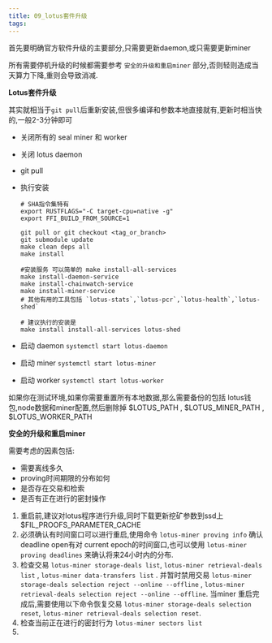 ```yaml
---
title: 09_lotus套件升级
tags: 
---
```


首先要明确官方软件升级的主要部分,只需要更新daemon,或只需要更新miner

所有需要停机升级的时候都需要参考 `安全的升级和重启miner` 部分,否则轻则造成当天算力下降,重则会导致消减.

**Lotus套件升级**

其实就相当于`git pull`后重新安装,但很多编译和参数本地直接就有,更新时相当快的,一般2-3分钟即可

- 关闭所有的 seal miner 和 worker
- 关闭 lotus daemon
- git pull
- 执行安装
	
	``` shell
	# SHA指令集特有
	export RUSTFLAGS="-C target-cpu=native -g"
	export FFI_BUILD_FROM_SOURCE=1
	
	git pull or git checkout <tag_or_branch>		
	git submodule update
	make clean deps all
	make install

	#安装服务 可以简单的 make install-all-services
	make install-daemon-service
	make install-chainwatch-service
	make install-miner-service
	# 其他有用的工具包括 `lotus-stats`,`lotus-pcr`,`lotus-health`,`lotus-shed`
	
	# 建议执行的安装是
	make install install-all-services lotus-shed
	```
	
- 启动 daemon `systemctl start lotus-daemon`	
- 启动 miner `systemctl start lotus-miner`
- 启动 worker `systemctl start lotus-worker`

如果你在测试环境,如果你需要重置所有本地数据,那么需要备份的包括 lotus钱包,node数据和miner配置,然后删除掉 $LOTUS_PATH , $LOTUS_MINER_PATH , $LOTUS_WORKER_PATH

**安全的升级和重启miner**

需要考虑的因素包括: 

- 需要离线多久
- proving时间期限的分布如何
- 是否存在交易和检索
- 是否有正在进行的密封操作

1. 重启前,建议对lotus程序进行升级,同时下载更新挖矿参数到ssd上 $FIL_PROOFS_PARAMETER_CACHE
2. 必须确认有时间窗口可以进行重启,使用命令 `lotus-miner proving info` 确认 deadline open有对 current epoch的时间窗口,也可以使用 `lotus-miner proving deadlines` 来确认将来24小时内的分布.
3. 检查交易 `lotus-miner storage-deals list`, `lotus-miner retrieval-deals list` , `lotus-miner data-transfers list` . 并暂时禁用交易 `lotus-miner storage-deals selection reject --online --offline` , `lotus-miner retrieval-deals selection reject --online --offline`. 当miner 重启完成后,需要使用以下命令恢复交易 `lotus-miner storage-deals selection reset`, `lotus-miner retrieval-deals selection reset`.
4. 检查当前正在进行的密封行为 `lotus-miner sectors list`
5. 